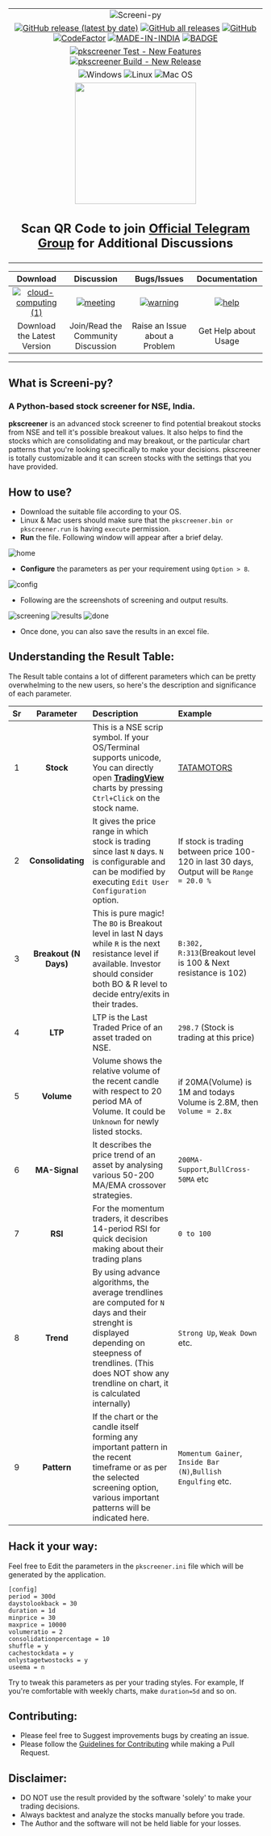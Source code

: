 | |
| :-: |
| ![Screeni-py](https://user-images.githubusercontent.com/6128978/217816268-74c40180-fc47-434d-938b-3639898ee3e0.png) |
| [![GitHub release (latest by date)](https://img.shields.io/github/v/release/pkjmesra/PKScreener?style=for-the-badge)](https://github.com/pkjmesra/PKScreener/releases/latest) [![GitHub all releases](https://img.shields.io/github/downloads/pkjmesra/PKScreener/total?color=Green&label=Downloads&style=for-the-badge)](#) [![GitHub](https://img.shields.io/github/license/pkjmesra/PKScreener?style=for-the-badge)](https://github.com/pkjmesra/PKScreener/blob/main/LICENSE) [![CodeFactor](https://www.codefactor.io/repository/github/pkjmesra/PKScreener/badge?style=for-the-badge)](https://www.codefactor.io/repository/github/pkjmesra/PKScreener) [![MADE-IN-INDIA](https://img.shields.io/badge/MADE%20WITH%20%E2%9D%A4%20IN-INDIA-orange?style=for-the-badge)](https://en.wikipedia.org/wiki/India) [![BADGE](https://img.shields.io/badge/PULL%20REQUEST-GUIDELINES-red?style=for-the-badge)](https://github.com/pkjmesra/PKScreener/blob/new-features/CONTRIBUTING.md) |
| [![pkscreener Test - New Features](https://github.com/pkjmesra/PKScreener/actions/workflows/workflow-test.yml/badge.svg?branch=new-features)](https://github.com/pkjmesra/PKScreener/actions/workflows/workflow-test.yml) [![pkscreener Build - New Release](https://github.com/pkjmesra/PKScreener/actions/workflows/workflow-build-matrix.yml/badge.svg)](https://github.com/pkjmesra/PKScreener/actions/workflows/workflow-build-matrix.yml) |
| ![Windows](https://img.shields.io/badge/Windows-0078D6?style=for-the-badge&logo=windows&logoColor=white) ![Linux](https://img.shields.io/badge/Linux-FCC624?style=for-the-badge&logo=linux&logoColor=black) ![Mac OS](https://img.shields.io/badge/mac%20os-D3D3D3?style=for-the-badge&logo=apple&logoColor=000000) |
| <img width="240" src="https://user-images.githubusercontent.com/6128978/217814499-7934edf6-fcc3-46d7-887e-7757c94e1632.png"><h2>Scan QR Code to join [Official Telegram Group](https://t.me/+0Tzy08mR0do0MzNl) for Additional Discussions</h2> |

| **Download** | **Discussion** | **Bugs/Issues** | **Documentation** |
| :---: | :---: | :---: | :---: |
| [![cloud-computing (1)](https://user-images.githubusercontent.com/6128978/149935359-ca0a7155-d1e3-4e47-98e8-67f879e707e7.png)](https://github.com/pkjmesra/PKScreener/releases/latest) | [![meeting](https://user-images.githubusercontent.com/6128978/149935812-31266023-cc5b-4c98-a416-1d4cf8800c0c.png)](https://github.com/pkjmesra/PKScreener/discussions) | [![warning](https://user-images.githubusercontent.com/6128978/149936142-04d7cf1c-5bc5-45c1-a8e4-015454a2de48.png)](https://github.com/pkjmesra/PKScreener/issues?q=is%3Aissue) | [![help](https://user-images.githubusercontent.com/6128978/149937331-5ee5c00a-748d-4fbf-a9f9-e2273480d8a2.png)](https://github.com/pkjmesra/PKScreener/blob/main/README.md#what-is-screeni-py) |
| Download the Latest Version | Join/Read the Community Discussion | Raise an Issue about a Problem | Get Help about Usage |

<!-- ## [**Click to Download the Latest Version**](https://github.com/pkjmesra/PKScreener/releases/latest) -->

---

## What is Screeni-py?

### A Python-based stock screener for NSE, India.

**pkscreener** is an advanced stock screener to find potential breakout stocks from NSE and tell it's possible breakout values. It also helps to find the stocks which are consolidating and may breakout, or the particular chart patterns that you're looking specifically to make your decisions.
pkscreener is totally customizable and it can screen stocks with the settings that you have provided.

## How to use?
* Download the suitable file according to your OS.
* Linux & Mac users should make sure that the `pkscreener.bin or pkscreener.run` is having `execute` permission.
* **Run** the file. Following window will appear after a brief delay.

![home](https://raw.githubusercontent.com/pkjmesra/PKScreener/new-features/screenshots/screenipy_demo.gif)

* **Configure** the parameters as per your requirement using `Option > 8`.

![config](https://raw.githubusercontent.com/pkjmesra/PKScreener/new-features/screenshots/config.png)

* Following are the screenshots of screening and output results.

![screening](https://raw.githubusercontent.com/pkjmesra/PKScreener/new-features/screenshots/screening.png)
![results](https://raw.githubusercontent.com/pkjmesra/PKScreener/new-features/screenshots/results.png)
![done](https://raw.githubusercontent.com/pkjmesra/PKScreener/new-features/screenshots/done.png)

* Once done, you can also save the results in an excel file.

## Understanding the Result Table:

The Result table contains a lot of different parameters which can be pretty overwhelming to the new users, so here's the description and significance of each parameter.

| Sr | Parameter | Description | Example |
|:---:|:---:|:---|:---|
|1|**Stock**|This is a NSE scrip symbol. If your OS/Terminal supports unicode, You can directly open **[TradingView](https://in.tradingview.com/)** charts by pressing `Ctrl+Click` on the stock name.|[TATAMOTORS](https://in.tradingview.com/chart?symbol=NSE%3ATATAMOTORS)|
|2|**Consolidating**|It gives the price range in which stock is trading since last `N` days. `N` is configurable and can be modified by executing `Edit User Configuration` option.|If stock is trading between price 100-120 in last 30 days, Output will be `Range = 20.0 %`|
|3|**Breakout (N Days)**|This is pure magic! The `BO` is Breakout level in last N days while `R` is the next resistance level if available. Investor should consider both BO & R level to decide entry/exits in their trades.|`B:302, R:313`(Breakout level is 100 & Next resistance is 102)|
|4|**LTP**|LTP is the Last Traded Price of an asset traded on NSE.|`298.7` (Stock is trading at this price)|
|5|**Volume**|Volume shows the relative volume of the recent candle with respect to 20 period MA of Volume. It could be `Unknown` for newly listed stocks.|if 20MA(Volume) is 1M and todays Volume is 2.8M, then `Volume = 2.8x`|
|6|**MA-Signal**|It describes the price trend of an asset by analysing various 50-200 MA/EMA crossover strategies.|`200MA-Support`,`BullCross-50MA` etc|
|7|**RSI**|For the momentum traders, it describes 14-period RSI for quick decision making about their trading plans|`0 to 100`|
|8|**Trend**|By using advance algorithms, the average trendlines are computed for `N` days and their strenght is displayed depending on steepness of trendlines. (This does NOT show any trendline on chart, it is calculated internally)|`Strong Up`, `Weak Down` etc.|
|9|**Pattern**|If the chart or the candle itself forming any important pattern in the recent timeframe or as per the selected screening option, various important patterns will be indicated here.|`Momentum Gainer`, `Inside Bar (N)`,`Bullish Engulfing` etc.|

## Hack it your way:
Feel free to Edit the parameters in the `pkscreener.ini` file which will be generated by the application.
```
[config]
period = 300d
daystolookback = 30
duration = 1d
minprice = 30
maxprice = 10000
volumeratio = 2
consolidationpercentage = 10
shuffle = y
cachestockdata = y
onlystagetwostocks = y
useema = n
```
Try to tweak this parameters as per your trading styles. For example, If you're comfortable with weekly charts, make `duration=5d` and so on.

## Contributing:
* Please feel free to Suggest improvements bugs by creating an issue.
* Please follow the [Guidelines for Contributing](https://github.com/pkjmesra/PKScreener/blob/new-features/CONTRIBUTING.md) while making a Pull Request.

## Disclaimer:
* DO NOT use the result provided by the software 'solely' to make your trading decisions.
* Always backtest and analyze the stocks manually before you trade.
* The Author and the software will not be held liable for your losses.
